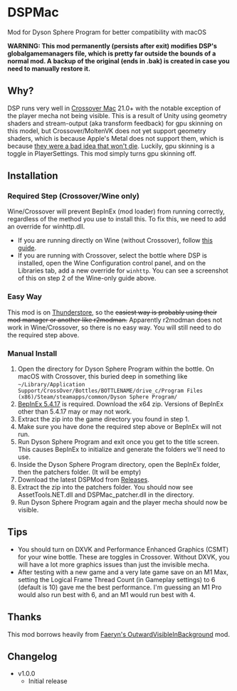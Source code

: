 # DSPMac
Mod for Dyson Sphere Program for better compatibility with macOS

**WARNING: This mod permanently (persists after exit) modifies DSP's globalgamemanagers file, which is pretty far outside the bounds of a normal mod. A backup of the original (ends in .bak) is created in case you need to manually restore it.**

## Why?
DSP runs very well in [Crossover Mac](https://www.codeweavers.com/crossover#mac) 21.0+ with the notable exception of the player mecha not being visible. This is a result of Unity using geometry shaders and stream-output (aka transform feedback) for gpu skinning on this model, but Crossover/MoltenVK does not yet support geometry shaders, which is because Apple's Metal does not support them, which is because [they were a bad idea that won't die](https://www.jlekstrand.net/jason/blog/2018/10/transform-feedback-is-terrible-so-why/). Luckily, gpu skinning is a toggle in PlayerSettings. This mod simply turns gpu skinning off.

## Installation
### Required Step (Crossover/Wine only)
Wine/Crossover will prevent BepInEx (mod loader) from running correctly, regardless of the method you use to install this. To fix this, we need to add an override for winhttp.dll.
- If you are running directly on Wine (without Crossover), follow [this guide](https://docs.bepinex.dev/articles/advanced/proton_wine.html).
- If you are running with Crossover, select the bottle where DSP is installed, open the Wine Configuration control panel, and on the Libraries tab, add a new override for ```winhttp```. You can see a screenshot of this on step 2 of the Wine-only guide above.

### Easy Way
This mod is on [Thunderstore](https://dsp.thunderstore.io/package/Andy/DSP_Mac/), so the ~~easiest way is probably using their mod manager or another like r2modman.~~ Apparently r2modman does not work in Wine/Crossover, so there is no easy way. You will still need to do the required step above.

### Manual Install
1. Open the directory for Dyson Sphere Program within the bottle. On macOS with Crossover, this buried deep in something like ```~/Library/Application Support/CrossOver/Bottles/BOTTLENAME/drive_c/Program Files (x86)/Steam/steamapps/common/Dyson Sphere Program/```
2. [BepInEx 5.4.17](https://github.com/BepInEx/BepInEx/releases/tag/v5.4.17) is required. Download the x64 zip. Versions of BepInEx other than 5.4.17 may or may not work.
3. Extract the zip into the game directory you found in step 1.
4. Make sure you have done the required step above or BepInEx will not run.
5. Run Dyson Sphere Program and exit once you get to the title screen. This causes BepInEx to initialize and generate the folders we'll need to use.
6. Inside the Dyson Sphere Program directory, open the BepInEx folder, then the patchers folder. (It will be empty)
7. Download the latest DSPMod from [Releases](https://github.com/andyoneal/DSPMac/releases).
8. Extract the zip into the patchers folder. You should now see AssetTools.NET.dll and DSPMac_patcher.dll in the directory.
9. Run Dyson Sphere Program again and the player mecha should now be visible.

## Tips
- You should turn on DXVK and Performance Enhanced Graphics (CSMT) for your wine bottle. These are toggles in Crossover. Without DXVK, you will have a lot more graphics issues than just the invisible mecha.
- After testing with a new game and a very late game save on an M1 Max, setting the Logical Frame Thread Count (in Gameplay settings) to 6 (default is 10) gave me the best performance. I'm guessing an M1 Pro would also run best with 6, and an M1 would run best with 4.

## Thanks
This mod borrows heavily from [Faeryn's OutwardVisibleInBackground](https://github.com/Faeryn/OutwardVisibleInBackground) mod.

## Changelog
- v1.0.0
	- Initial release
